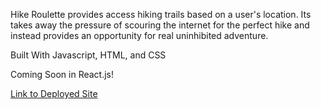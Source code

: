 Hike Roulette provides access hiking trails based on a user's location. Its takes away the pressure of scouring the internet for the perfect hike and instead provides an opportunity for real uninhibited adventure.

Built With Javascript, HTML, and CSS

Coming Soon in React.js!

[Link to Deployed Site](https://hike-roulette.firebaseapp.com/)